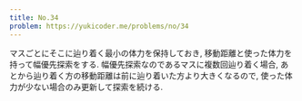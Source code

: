 ```yaml
---
title: No.34
problem: https://yukicoder.me/problems/no/34
---
```

マスごとにそこに辿り着く最小の体力を保持しておき, 移動距離と使った体力を持って幅優先探索をする. 幅優先探索なのであるマスに複数回辿り着く場合, あとから辿り着く方の移動距離は前に辿り着いた方より大きくなるので, 使った体力が少ない場合のみ更新して探索を続ける.
